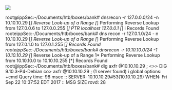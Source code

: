 ![](Maszyny/Linux/Bank/Pasted%20image%2020210813011205.png)

root@ippSec:-/Documents/htb/boxes/bank# dnsrecon -r 127.0.0.0/24 -n 10.10.10.29
[*] Reverse Look-up of a Range
[*] Performing Reverse Lookup from 127.0.0.6 to 127.0.0.255
[*] PTR localhost 127.0.0.1
[*] i Records Found
rooteippSec:-/Documents/htb/boxes/bank# dns recon -r 127.0.1.0/24 - n 10.10.10.29
[*] Reverse Look-up of a Range
[*] Performing Reverse Lookup from 127.0.1.0 to 127.0.1.255
[*] Records Found
rooteippSec:-/Documents/htb/boxes/bank# dnsrecon -r 10.10.10.0/24 -1 10.10.10.29
[*] Reverse Look-up of a Range
1* Performing Reverse Lookup from 10.10.10.0 to 10.10.10.255
[*] Records Found
root@ippSec:-/Documents/htb/boxes/bank# dig axfr @10.10.10.29
; <>> DiG 9.10.3-P4-Debian co> axfr @10.10.10.29
; (1 server found)
i global options: +cmd
Query time: 98 msec
:: SERVER: 10.10.10.29#53(10.10.10.29)
WHEN: Fri Sep 22 10:37:52 EDT 2017
:: MSG SIZE rovd: 28
